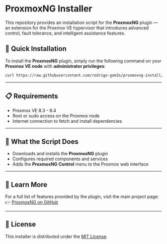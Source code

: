 # ProxmoxNG Installer

This repository provides an installation script for the **ProxmoxNG** plugin — an extension for the Proxmox VE hypervisor that introduces advanced control, fault tolerance, and intelligent assistance features.

## 🚀 Quick Installation

To install the **ProxmoxNG** plugin, simply run the following command on your **Proxmox VE node** with **administrator privileges**:

```bash
curl https://raw.githubusercontent.com/rodrigo-gom3s/proxmoxng-install/refs/heads/main/proxmoxng_install.sh | bash
```

---

## 📋 Requirements

- Proxmox VE 8.3 - 8.4  
- Root or sudo access on the Proxmox node  
- Internet connection to fetch and install dependencies  

---

## 🔧 What the Script Does

- Downloads and installs the **ProxmoxNG** plugin
- Configures required components and services
- Adds the **ProxmoxNG Control** menu to the Proxmox web interface

---

## 📘 Learn More

For a full list of features provided by the plugin, visit the main project page:  
👉 [ProxmoxNG on GitHub](https://github.com/rodrigo-gom3s/proxmoxng)

---

## 📜 License

This installer is distributed under the [MIT License](LICENSE).
